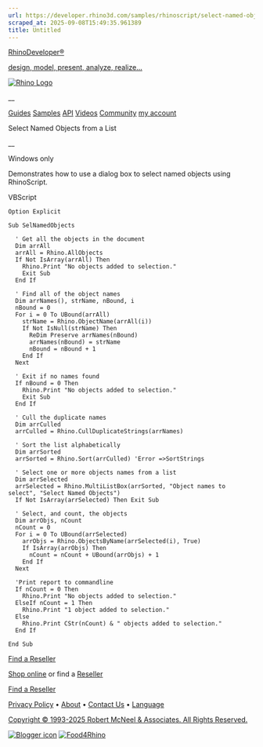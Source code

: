 ```yaml
---
url: https://developer.rhino3d.com/samples/rhinoscript/select-named-objects-from-a-list/
scraped_at: 2025-09-08T15:49:35.961389
title: Untitled
---
```


[RhinoDeveloper®](/)

[design, model, present, analyze, realize...](/)

[![Rhino Logo](https://developer.rhino3d.com/images/rhinodevlogo.png)](/)

__

[Guides](https://developer.rhino3d.com/guides)
[Samples](https://developer.rhino3d.com/samples)
[API](https://developer.rhino3d.com/api)
[Videos](https://developer.rhino3d.com/videos)
[Community](https://discourse.mcneel.com/c/rhino-developer) [my account
](https://www.rhino3d.com/my-account/ "Manage your account, licenses, and
teams")

Select Named Objects from a List

__

Windows only

Demonstrates how to use a dialog box to select named objects using
RhinoScript.

VBScript

    
    
    Option Explicit
    
    Sub SelNamedObjects
    
      ' Get all the objects in the document
      Dim arrAll
      arrAll = Rhino.AllObjects
      If Not IsArray(arrAll) Then
        Rhino.Print "No objects added to selection."
        Exit Sub
      End If
    
      ' Find all of the object names    
      Dim arrNames(), strName, nBound, i
      nBound = 0
      For i = 0 To UBound(arrAll)
        strName = Rhino.ObjectName(arrAll(i))
        If Not IsNull(strName) Then
          ReDim Preserve arrNames(nBound)
          arrNames(nBound) = strName
          nBound = nBound + 1
        End If
      Next
    
      ' Exit if no names found
      If nBound = 0 Then
        Rhino.Print "No objects added to selection."
        Exit Sub
      End If
    
      ' Cull the duplicate names    
      Dim arrCulled
      arrCulled = Rhino.CullDuplicateStrings(arrNames)  
    
      ' Sort the list alphabetically  
      Dim arrSorted
      arrSorted = Rhino.Sort(arrCulled) 'Error =>SortStrings
    
      ' Select one or more objects names from a list    
      Dim arrSelected
      arrSelected = Rhino.MultiListBox(arrSorted, "Object names to select", "Select Named Objects")
      If Not IsArray(arrSelected) Then Exit Sub
    
      ' Select, and count, the objects
      Dim arrObjs, nCount
      nCount = 0
      For i = 0 To UBound(arrSelected)    
        arrObjs = Rhino.ObjectsByName(arrSelected(i), True)
        If IsArray(arrObjs) Then
          nCount = nCount + UBound(arrObjs) + 1
        End If
      Next
    
      'Print report to commandline
      If nCount = 0 Then
        Rhino.Print "No objects added to selection."
      ElseIf nCount = 1 Then
        Rhino.Print "1 object added to selection."
      Else
        Rhino.Print CStr(nCount) & " objects added to selection."
      End If
    
    End Sub
    

  

[Find a Reseller](https://www.rhino3d.com/sales)

[Shop online](https://www.rhino3d.com/store) or find a
[Reseller](https://www.rhino3d.com/sales)

[Find a Reseller](https://www.rhino3d.com/sales)

[Privacy Policy](https://www.rhino3d.com/privacy) •
[About](https://www.rhino3d.com/mcneel/about) • [Contact
Us](https://www.rhino3d.com/mcneel/contact) • [
Language](https://www.rhino3d.com/language "Change to a different region or
language")

[Copyright © 1993-2025 Robert McNeel & Associates. All Rights
Reserved.](https://www.rhino3d.com/mcneel/about)

[](https://www.facebook.com/McNeelRhinoceros/)
[](https://twitter.com/bobmcneel) [](https://www.linkedin.com/groups/75313/)
[](https://www.youtube.com/user/RhinoGuide/videos) [](https://vimeo.com/rhino)
[![Blogger
icon](https://developer.rhino3d.com/images/blogger.svg)](http://blog.rhino3d.com/)
[![Food4Rhino](https://developer.rhino3d.com/images/f4r_icon_01.svg)](https://www.food4rhino.com)

